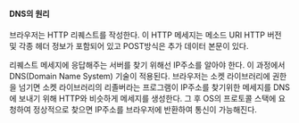 #### DNS의 원리

브라우저는 HTTP 리퀘스트를 작성한다. 이 HTTP 메세지는 메소드 URI HTTP 버전 및 각종 헤더 정보가 포함되어 있고
POST방식은 추가 데이터 본문이 있다.

리퀘스트 메세지에 응답해주는 서버를 찾기 위해선 IP주소를 알아야 한다. 이 과정에서 DNS(Domain Name System) 기술이 적용된다. 브라우저는 소켓 라이브러리에 권한을 넘기면 소켓 라이브러리의 리졸버라는 프로그램이 IP주소를 찾기위한 메세지를 DNS에 보내기 위해 HTTP와 비슷하게 메세지를 생성한다. 그 후 OS의 프로토콜 스택에 요청하여 정상적으로 찾으면 IP주소를 브라우저에 반환하여 통신이 가능해진다.